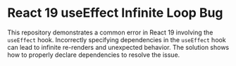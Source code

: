 # React 19 useEffect Infinite Loop Bug

This repository demonstrates a common error in React 19 involving the `useEffect` hook.  Incorrectly specifying dependencies in the `useEffect` hook can lead to infinite re-renders and unexpected behavior. The solution shows how to properly declare dependencies to resolve the issue.